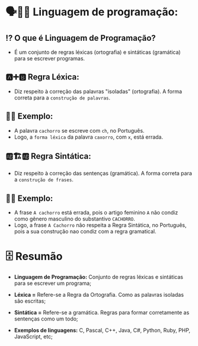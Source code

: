 # 🗣👨‍💻 Linguagem de programação:

## ⁉ O que é Linguagem de Programação?
- É um conjunto de regras léxicas (ortografia) e sintáticas (gramática) para se escrever programas.

## 🅰➕🅱 Regra Léxica:
- Diz respeito à correção das palavras "isoladas" (ortografia). A forma correta para a `construção de palavras`.

## 👩‍🏫 Exemplo: 
- A palavra `cachorro` se escreve com `ch`, no Português.
- Logo, a `forma léxica` da palavra `caxorro`, com `x`, está errada. 


## 🆎🏗🆎 Regra Sintática:
- Diz respeito à correção das sentenças (gramática). A forma correta para a `construção de frases`.

## 👩‍🏫 Exemplo: 
- A frase `A cachorro` está errada, pois o artigo feminino `A` não condiz como gênero masculino do substantivo `CACHORRO`.
- Logo, a frase `A Cachorro` não respeita a Regra Sintática, no Português, pois a sua construção nao condiz com a regra gramatical.

# 🗄 Resumão
- **Linguagem de Programação:** Conjunto de regras léxicas e sintáticas para se escrever um programa;

- **Léxica =** Refere-se a Regra da Ortografia. Como as palavras isoladas são escritas;

- **Sintática =** Refere-se a gramática. Regras para formar corretamente as sentenças como um todo;

- **Exemplos de linguagens:** C, Pascal, C++, Java, C#, Python, Ruby, PHP, JavaScript, etc;
